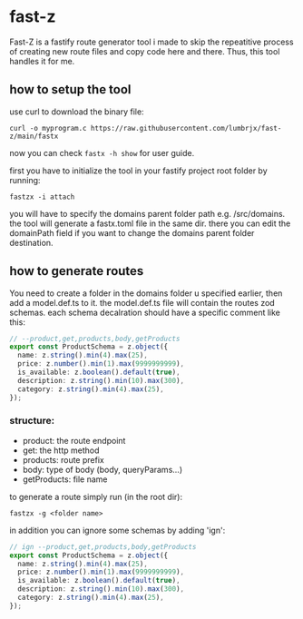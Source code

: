 # fast-z

Fast-Z is a fastify route generator tool i made to skip the repeatitive process of creating new route files and copy code here and there. Thus, this tool handles it for me.


## how to setup the tool

use curl to download the binary file:

```
curl -o myprogram.c https://raw.githubusercontent.com/lumbrjx/fast-z/main/fastx
```
now you can check ``fastx -h show`` for user guide.



first you have to initialize the tool in your fastify project root folder by running:

```
fastzx -i attach
```

you will have to specify the domains parent folder path e.g. /src/domains. the tool will generate a fastx.toml file in the same dir. there you can edit the domainPath field if you want to change the domains parent folder destination.

## how to generate routes

You need to create a folder in the domains folder u specified earlier, then add a model.def.ts to it.
the model.def.ts file will contain the routes zod schemas.
each schema decalration should have a specific comment like this:

```ts
// --product,get,products,body,getProducts
export const ProductSchema = z.object({
  name: z.string().min(4).max(25),
  price: z.number().min(1).max(9999999999),
  is_available: z.boolean().default(true),
  description: z.string().min(10).max(300),
  category: z.string().min(4).max(25),
});
```
### structure:
- product: the route endpoint
- get: the http method
- products: route prefix
- body: type of body (body, queryParams...)
- getProducts: file name

to generate a route simply run (in the root dir):

```
fastzx -g <folder name>
```
in addition you can ignore some schemas by adding 'ign':

```ts
// ign --product,get,products,body,getProducts
export const ProductSchema = z.object({
  name: z.string().min(4).max(25),
  price: z.number().min(1).max(9999999999),
  is_available: z.boolean().default(true),
  description: z.string().min(10).max(300),
  category: z.string().min(4).max(25),
});
```





